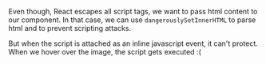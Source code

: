 Even though, React escapes all script tags, we want to pass html content to our component. In that case, we can use `dangerouslySetInnerHTML` to parse html and to prevent scripting attacks.

But when the script is attached as an inline javascript event, it can't protect. When we hover over the image, the script gets executed :(
